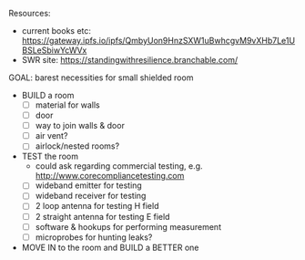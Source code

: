 Resources:
  - current books etc: https://gateway.ipfs.io/ipfs/QmbyUon9HnzSXW1uBwhcgvM9vXHb7Le1UBSLeSbiwYcWVx
  - SWR site: https://standingwithresilience.branchable.com/

GOAL: barest necessities for small shielded room
  - BUILD a room
    - [ ] material for walls
    - [ ] door
    - [ ] way to join walls & door
    - [ ] air vent?
    - [ ] airlock/nested rooms?
  - TEST the room
    - could ask regarding commercial testing, e.g. http://www.corecompliancetesting.com
    - [ ] wideband emitter for testing
    - [ ] wideband receiver for testing
    - [ ] 2 loop antenna for testing H field
    - [ ] 2 straight antenna for testing E field
    - [ ] software & hookups for performing measurement
    - [ ] microprobes for hunting leaks?
  - MOVE IN to the room and BUILD a BETTER one
  
